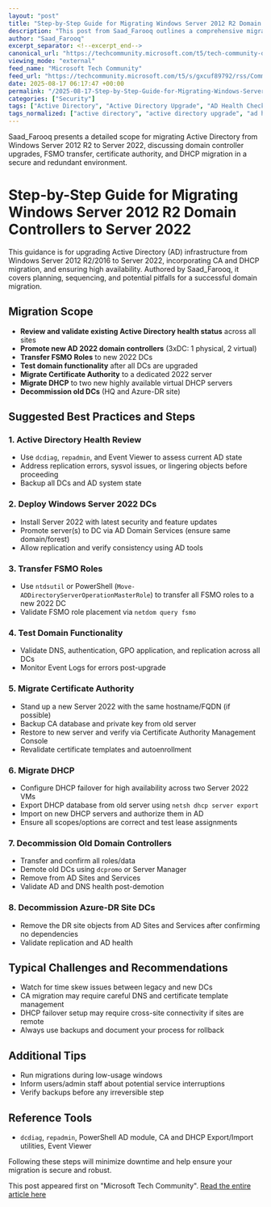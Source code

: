 ```yaml
---
layout: "post"
title: "Step-by-Step Guide for Migrating Windows Server 2012 R2 Domain Controllers to Server 2022"
description: "This post from Saad_Farooq outlines a comprehensive migration plan to upgrade from Windows Server 2012 R2/2016 Domain Controllers to Server 2022, including best practices for Active Directory health checks, FSMO role transfer, CA and DHCP migration, and decommissioning old servers. It seeks operational advice and highlights potential challenges."
author: "Saad_Farooq"
excerpt_separator: <!--excerpt_end-->
canonical_url: "https://techcommunity.microsoft.com/t5/tech-community-discussion/migrate-2012-r2-to-server-2022/m-p/4444704#M9677"
viewing_mode: "external"
feed_name: "Microsoft Tech Community"
feed_url: "https://techcommunity.microsoft.com/t5/s/gxcuf89792/rss/Community"
date: 2025-08-17 06:17:47 +00:00
permalink: "/2025-08-17-Step-by-Step-Guide-for-Migrating-Windows-Server-2012-R2-Domain-Controllers-to-Server-2022.html"
categories: ["Security"]
tags: ["Active Directory", "Active Directory Upgrade", "AD Health Check", "Azure DR", "Certificate Authority Migration", "Community", "DHCP Migration", "Directory Services", "Domain Controller", "FSMO Roles", "High Availability", "Microsoft Infrastructure", "Redundancy", "Security", "Server Decommission", "Windows Server", "Windows Server R2"]
tags_normalized: ["active directory", "active directory upgrade", "ad health check", "azure dr", "certificate authority migration", "community", "dhcp migration", "directory services", "domain controller", "fsmo roles", "high availability", "microsoft infrastructure", "redundancy", "security", "server decommission", "windows server", "windows server r2"]
---
```


Saad_Farooq presents a detailed scope for migrating Active Directory from Windows Server 2012 R2 to Server 2022, discussing domain controller upgrades, FSMO transfer, certificate authority, and DHCP migration in a secure and redundant environment.<!--excerpt_end-->

# Step-by-Step Guide for Migrating Windows Server 2012 R2 Domain Controllers to Server 2022

This guidance is for upgrading Active Directory (AD) infrastructure from Windows Server 2012 R2/2016 to Server 2022, incorporating CA and DHCP migration, and ensuring high availability. Authored by Saad_Farooq, it covers planning, sequencing, and potential pitfalls for a successful domain migration.

## Migration Scope

- **Review and validate existing Active Directory health status** across all sites
- **Promote new AD 2022 domain controllers** (3xDC: 1 physical, 2 virtual)
- **Transfer FSMO Roles** to new 2022 DCs
- **Test domain functionality** after all DCs are upgraded
- **Migrate Certificate Authority** to a dedicated 2022 server
- **Migrate DHCP** to two new highly available virtual DHCP servers
- **Decommission old DCs** (HQ and Azure-DR site)

## Suggested Best Practices and Steps

### 1. Active Directory Health Review

- Use `dcdiag`, `repadmin`, and Event Viewer to assess current AD state
- Address replication errors, sysvol issues, or lingering objects before proceeding
- Backup all DCs and AD system state

### 2. Deploy Windows Server 2022 DCs

- Install Server 2022 with latest security and feature updates
- Promote server(s) to DC via AD Domain Services (ensure same domain/forest)
- Allow replication and verify consistency using AD tools

### 3. Transfer FSMO Roles

- Use `ntdsutil` or PowerShell (`Move-ADDirectoryServerOperationMasterRole`) to transfer all FSMO roles to a new 2022 DC
- Validate FSMO role placement via `netdom query fsmo`

### 4. Test Domain Functionality

- Validate DNS, authentication, GPO application, and replication across all DCs
- Monitor Event Logs for errors post-upgrade

### 5. Migrate Certificate Authority

- Stand up a new Server 2022 with the same hostname/FQDN (if possible)
- Backup CA database and private key from old server
- Restore to new server and verify via Certificate Authority Management Console
- Revalidate certificate templates and autoenrollment

### 6. Migrate DHCP

- Configure DHCP failover for high availability across two Server 2022 VMs
- Export DHCP database from old server using `netsh dhcp server export`
- Import on new DHCP servers and authorize them in AD
- Ensure all scopes/options are correct and test lease assignments

### 7. Decommission Old Domain Controllers

- Transfer and confirm all roles/data
- Demote old DCs using `dcpromo` or Server Manager
- Remove from AD Sites and Services
- Validate AD and DNS health post-demotion

### 8. Decommission Azure-DR Site DCs

- Remove the DR site objects from AD Sites and Services after confirming no dependencies
- Validate replication and AD health

## Typical Challenges and Recommendations

- Watch for time skew issues between legacy and new DCs
- CA migration may require careful DNS and certificate template management
- DHCP failover setup may require cross-site connectivity if sites are remote
- Always use backups and document your process for rollback

## Additional Tips

- Run migrations during low-usage windows
- Inform users/admin staff about potential service interruptions
- Verify backups before any irreversible step

## Reference Tools

- `dcdiag`, `repadmin`, PowerShell AD module, CA and DHCP Export/Import utilities, Event Viewer

Following these steps will minimize downtime and help ensure your migration is secure and robust.

This post appeared first on "Microsoft Tech Community". [Read the entire article here](https://techcommunity.microsoft.com/t5/tech-community-discussion/migrate-2012-r2-to-server-2022/m-p/4444704#M9677)

